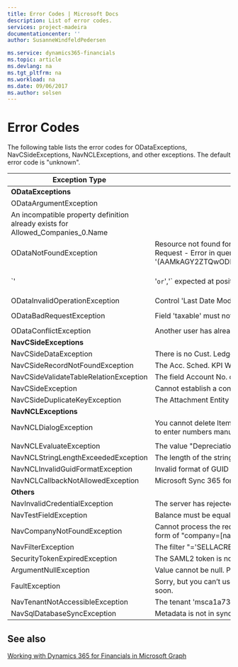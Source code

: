 ```yaml
---
title: Error Codes | Microsoft Docs
description: List of error codes.
services: project-madeira
documentationcenter: ''
author: SusanneWindfeldPedersen

ms.service: dynamics365-financials
ms.topic: article
ms.devlang: na
ms.tgt_pltfrm: na
ms.workload: na
ms.date: 09/06/2017
ms.author: solsen
---
```


# Error Codes
The following table lists the error codes for ODataExceptions, NavCSideExceptions, NavNCLExceptions, and other exceptions. The default error code is "unknown".

|Exception Type |Error Message |Error Code|
|---------------|--------------|----------|
|**ODataExceptions**|||
|ODataArgumentException| 
An incompatible property definition already exists for Allowed_Companies_0.Name||
|ODataNotFoundException|Resource not found for the segment 'OfficeAppResourceRegistrations' multiple segment errors (Company, v1.0, nativeInvoicingSalesInvoices,metadata,nativeInvoicingItems , companies, company etc.) Bad Request - Error in query syntax Expression expected at position 153 in '(AAMkAGY2ZTQwODIwLTNkOWYtNDY3NC04N2JkLTE3MDEyNzlkM2VkOQBGAAAAAADFMnbflwH_RqlNoMYdjhvBBwCepO6AHq7GRJ13ldPngx5BAAAAAAEcAACepO6AHq7GRJ13ldPngx5BAAAGZyTmAAA=)' 
`'|'` or `','` expected at position 3 in (GUID)|`OData_Request_InvalidRequestUrl`, `OData_Request_badrequest`, `OData`, `OData_Request_InvalidGuidFormat`|
|ODataInvalidOperationException|Control 'Last Date Modified' is read-only||
|ODataBadRequestException|Field 'taxable' must not be blank or empty. Could not validate the client concurrency token required by the service. Please provide a valid token in the client request.|`OData_Required_Param_NotProvided`, `OData_Invalid_Token`|
|ODataConflictException|Another user has already changed the record.|`OData_Entity_Changed`|
|**NavCSideExceptions**|||
|NavCSideDataException|There is no Cust. Ledger Entry within the filter.|`NavCSide_dataNotFound_Filter`|
|NavCSideRecordNotFoundException|The Acc. Sched. KPI Web srv. Setup does not exist. Identification fields and values: Primary Key=''|`NavCSide_Record_NotFound`|
|NavCSideValidateTableRelationException|The field Account No. of table Gen. Journal Line contains a value (ABL001) that cannot be found in the related table (Vendor).|`NavCSide_TableRelation_Invalidated`|
|NavCSideException|Cannot establish a connection to the SQL Server/Database. |`NavCSide_DB_Connection_Error`|
|NavCSideDuplicateKeyException|The Attachment Entity Buffer already exists. Identification fields and values: Document Id='{DAC3AB2F-5FEA-4AD2-A663-EF832F270A7B}',Id='{00000000-0000-0000-0000-000000000000}' |`NavCSide_Entity_With_Samekey`|
|**NavNCLExceptions**|||
|NavNCLDialogException|You cannot delete Item 1000 because there is at least one outstanding Sales Quote that includes this item. A customerNumber or a customerID must be provided. You may not enter numbers manually. If you want to enter numbers manually, please activate Manual Nos. in No. Series FA. You are not allowed to apply and post an entry to an entry with an earlier posting date. The"amount" should be a negative number. 
||
|NavNCLEvaluateException|The value "Depreciation" cannot be evaluated into type Option. ||
|NavNCLStringLengthExceededException|The length of the string is 57, but it must be less than or equal to 50 characters. Value: JACKSBORO PUMP & SPECIALTY BRIDGEPORT PUMP & SUPPLY, INC. |`NavNCL_String_ExceededLength`|
|NavNCLInvalidGuidFormatException|Invalid format of GUID string. The correct format of the GUID string is: CDEF7890-ABCD-0123-1234-567890ABCDEF where 0-9, A-F symbolizes hexadecimal digits. |`NavNCL_Invalid_GUID`|
|NavNCLCallbackNotAllowedException|Microsoft Sync 365 for fin Data services attempted to issue a client callback to shoe a confirmation dialog box. We found an item with the description |`NavNCL_Callback_NotAllowed`|
|**Others**|||
|NavInvalidCredentialException|The server has rejected the client credentials |`Nav_InvalidCredentials`|
|NavTestFieldException|Balance must be equal to '0'  in G/L Account: No.=10100. Current value is '1,638.4'. Customer Posting Group must have a value in Customer: No.=C00690. It cannot be zero or empty.||
|NavCompanyNotFoundException|Cannot process the request because the default company cannot be found. You can specify a default company in the service configuration file, or specify one for each tenant, or you can add a query string in the form of "company=[name]". You can see the available companies by accessing the default OData web service, Company. For more information, see "OData Web Services" in Help. |`Nav_Company_NotFound`|
|NavFilterException|The filter "='SELLACRE24_W%2FOORINGS'" is not valid for the No. field on the Item table. The length of the string is 22, but it must be less than or equal to 20 characters. Value: SELLACRE24_W%2FOORINGS ||
|SecurityTokenExpiredException|The SAML2 token is not valid because its validity period has ended. |`SAML2_Token_Expired`|
|ArgumentNullException|Value cannot be null. Parameter name: azureAdUserTokenInfo ||
|FaultException|Sorry, but you can’t use this app with the user role that’s been assigned to you. Check with your admin and request access. If your company has Business Premium, this application will be made available to you soon.||
|NavTenantNotAccessibleException|The tenant 'msca1a7355t05263373' is not accessible ||
|NavSqlDatabaseSyncException|Metadata is not in sync for table with ID 2000000073. Please try again later or contact your system administrator.||



## See also
[Working with Dynamics 365 for Financials in Microsoft Graph](resources/dynamics_overview.md) 

